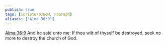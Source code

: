 ```yaml
---
publish: true
tags: [Scripture/BoM, noGraph]
aliases: ["Alma 36:9"]
---
```

[Alma 36:9](https://churchofjesuschrist.org/study/scriptures/bofm/alma/36?lang=eng&id=p9#p9) And he said unto me: If thou wilt of thyself be destroyed, seek no more to destroy the church of God.

